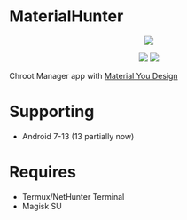 <h1>MaterialHunter</h1>
<p align="center">
  <img src="https://raw.githubusercontent.com/Mirivan/material_hunter/master/app/src/main/res/drawable/mh_logo.png">
</p>

<p align="center">
  <a href="https://t.me/kali_nh"><img src="https://img.shields.io/badge/Telegram-Group-blue.svg"></a>
  <img src="https://img.shields.io/github/repo-size/mirivan/material_hunter">
</p>

Chroot Manager app with [Material You Design](https://m3.material.io/)

# Supporting
- Android 7-13 (13 partially now)

# Requires
- Termux/NetHunter Terminal
- Magisk SU